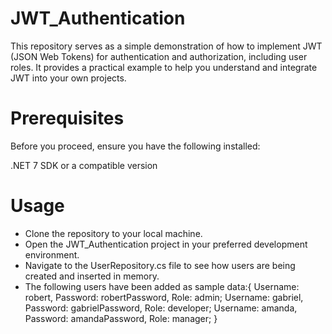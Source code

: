 # JWT_Authentication

This repository serves as a simple demonstration of how to implement JWT (JSON Web Tokens) for authentication and authorization, including user roles. It provides a practical example to help you understand and integrate JWT into your own projects.

# Prerequisites
Before you proceed, ensure you have the following installed:

.NET 7 SDK or a compatible version

# Usage

- Clone the repository to your local machine.
- Open the JWT_Authentication project in your preferred development environment.
- Navigate to the UserRepository.cs file to see how users are being created and inserted in memory.
- The following users have been added as sample data:{
  Username: robert, Password: robertPassword, Role: admin;
  Username: gabriel, Password: gabrielPassword, Role: developer;
  Username: amanda, Password: amandaPassword, Role: manager;
}
